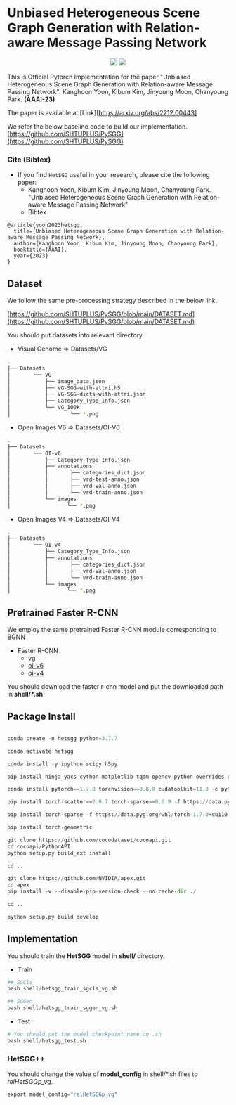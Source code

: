 # Unbiased Heterogeneous Scene Graph Generation with Relation-aware Message Passing Network

<p align="center">   
    <a href="https://pytorch.org/" alt="PyTorch">
      <img src="https://img.shields.io/badge/PyTorch-%23EE4C2C.svg?e&logo=PyTorch&logoColor=white" /></a>
    <a href="https://aaai.org/Conferences/AAAI-23/" alt="Conference">
        <img src="https://img.shields.io/badge/AAAI'23-brightgreen" /></a>
</p>


This is Official Pytorch Implementation for the paper "Unbiased Heterogeneous Scene Graph Generation with Relation-aware Message Passing Network". Kanghoon Yoon, Kibum Kim, Jinyoung Moon, Chanyoung Park. **(AAAI-23)**

The paper is available at [Link][https://arxiv.org/abs/2212.00443]

We refer the below baseline code to build our implementation.
[https://github.com/SHTUPLUS/PySGG](https://github.com/SHTUPLUS/PySGG)



### Cite (Bibtex)
- If you find ``HetSGG`` useful in your research, please cite the following paper:
  - Kanghoon Yoon, Kibum Kim, Jinyoung Moon, Chanyoung Park. "Unbiased Heterogeneous Scene Graph Generation with Relation-aware Message Passing Network"
  - Bibtex
```
@article{yoon2023hetsgg,
  title={Unbiased Heterogeneous Scene Graph Generation with Relation-aware Message Passing Network},
  author={Kanghoon Yoon, Kibum Kim, Jinyoung Moon, Chanyoung Park},
  booktitle={AAAI},
  year={2023}
}
```


## Dataset  

We follow the same pre-processing strategy described in the below link.


[https://github.com/SHTUPLUS/PySGG/blob/main/DATASET.md](https://github.com/SHTUPLUS/PySGG/blob/main/DATASET.md)


You should put datasets into relevant directory.  
* Visual Genome => Datasets/VG  
```bash  
.   
├── Datasets    
│       └── VG    
│           ├── image_data.json   
│           ├── VG-SGG-with-attri.h5
│           ├── VG-SGG-dicts-with-attri.json
│           ├── Category_Type_Info.json
│           └── VG_100k
│                   └── *.png
```  
* Open Images V6 => Datasets/OI-V6 
```bash  
.   
├── Datasets    
│       └── OI-v6    
│           ├── Category_Type_Info.json   
│           ├── annotations   
│           │       ├── categories_dict.json
│           │       ├── vrd-test-anno.json
│           │       ├── vrd-val-anno.json
│           │       └── vrd-train-anno.json
│           └── images     
│                  └── *.png
```  

* Open Images V4 => Datasets/OI-V4  
```bash  
.   
├── Datasets    
│       └── OI-v4 
│           ├── Category_Type_Info.json   
│           ├── annotations   
│           │       ├── categories_dict.json
│           │       ├── vrd-val-anno.json
│           │       └── vrd-train-anno.json
│           └── images     
│                  └── *.png
```  

## Pretrained Faster R-CNN  

We employ the same pretrained Faster R-CNN module corresponding to [BGNN](https://github.com/SHTUPLUS/PySGG)  

* Faster R-CNN
    * [vg](https://shanghaitecheducn-my.sharepoint.com/:u:/g/personal/lirj2_shanghaitech_edu_cn/EQIy64T-EK9Er9y8kVCDaukB79gJwfSsEIbey9g0Xag6lg?e=wkKHJs)  
    * [oi-v6](https://shanghaitecheducn-my.sharepoint.com/:u:/g/personal/lirj2_shanghaitech_edu_cn/EfGXxc9byEtEnYFwd0xdlYEBcUuFXBjYxNUXVGkgc-jkfQ?e=lSlqnz)  
    * [oi-v4](https://shanghaitecheducn-my.sharepoint.com/:u:/g/personal/lirj2_shanghaitech_edu_cn/EcxwkWxBqUdLuoP58vnUyMABR2-DC33NGj13Hcnw96kuXw?e=NveDcl)  

You should download the  faster r-cnn model and put the downloaded path in **shell/\*.sh**

## Package Install

``` python  

conda create -n hetsgg python=3.7.7

conda activate hetsgg

conda install -y ipython scipy h5py

pip install ninja yacs cython matplotlib tqdm opencv-python overrides gpustat gitpython ipdb graphviz tensorboardx termcolor scikit-learn==0.23.1

conda install pytorch==1.7.0 torchvision==0.8.0 cudatoolkit=11.0 -c pytorch

pip install torch-scatter==2.0.7 torch-sparse==0.6.9 -f https://data.pyg.org/whl/torch-1.7.0+cu110.html

pip install torch-sparse -f https://data.pyg.org/whl/torch-1.7.0+cu110.html

pip install torch-geometric

git clone https://github.com/cocodataset/cocoapi.git
cd cocoapi/PythonAPI
python setup.py build_ext install

cd ..

git clone https://github.com/NVIDIA/apex.git
cd apex
pip install -v --disable-pip-version-check --no-cache-dir ./

cd ..

python setup.py build develop

```  

## Implementation  

You should train the **HetSGG** model in **shell/** directory.


* Train  
``` python  
## SGCls
bash shell/hetsgg_train_sgcls_vg.sh  

## SGGen  
bash shell/hetsgg_train_sggen_vg.sh
```  

* Test  
``` python  
# You should put the model checkpoint name on .sh
bash shell/hetsgg_test.sh
```  
### HetSGG++

You should change the value of **model_config** in shell/\*.sh files to *relHetSGGp_vg*.

```python  
export model_config="relHetSGGp_vg"
``` 
